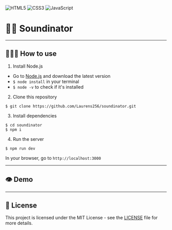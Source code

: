 ![HTML5](https://img.shields.io/badge/html5-%23E34F26.svg?style=for-the-badge&logo=html5&logoColor=white) ![CSS3](https://img.shields.io/badge/css3-%231572B6.svg?style=for-the-badge&logo=css3&logoColor=white) ![JavaScript](https://img.shields.io/badge/javascript-%23323330.svg?style=for-the-badge&logo=javascript&logoColor=%23F7DF1E)

# 👋🏼 Soundinator

---

## 👩🏼‍💻 How to use
1. Install Node.js
- Go to [Node.js](https://nodejs.org/en/) and download the latest version
- `$ node install` in your terminal
- `$ node -v` to check if it's installed

2. Clone this repository
```
$ git clone https://github.com/Laurens256/soundinator.git
```

3. Install dependencies
```
$ cd soundinator
$ npm i
```

4. Run the server
```
$ npm run dev
```
In your browser, go to `http://localhost:3000`

---

## 👁️ Demo


---

## 📄 License
This project is licensed under the MIT License - see the [LICENSE](https://github.com/Laurens256/soundinator/blob/main/LICENSE) file for more details.
